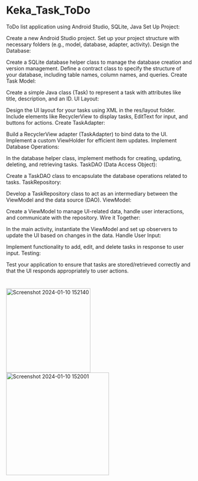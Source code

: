 # Keka_Task_ToDo
ToDo list application using Android Studio, SQLite, Java
Set Up Project:

Create a new Android Studio project.
Set up your project structure with necessary folders (e.g., model, database, adapter, activity).
Design the Database:

Create a SQLite database helper class to manage the database creation and version management.
Define a contract class to specify the structure of your database, including table names, column names, and queries.
Create Task Model:

Create a simple Java class (Task) to represent a task with attributes like title, description, and an ID.
UI Layout:

Design the UI layout for your tasks using XML in the res/layout folder.
Include elements like RecyclerView to display tasks, EditText for input, and buttons for actions.
Create TaskAdapter:

Build a RecyclerView adapter (TaskAdapter) to bind data to the UI.
Implement a custom ViewHolder for efficient item updates.
Implement Database Operations:

In the database helper class, implement methods for creating, updating, deleting, and retrieving tasks.
TaskDAO (Data Access Object):

Create a TaskDAO class to encapsulate the database operations related to tasks.
TaskRepository:

Develop a TaskRepository class to act as an intermediary between the ViewModel and the data source (DAO).
ViewModel:

Create a ViewModel to manage UI-related data, handle user interactions, and communicate with the repository.
Wire it Together:

In the main activity, instantiate the ViewModel and set up observers to update the UI based on changes in the data.
Handle User Input:

Implement functionality to add, edit, and delete tasks in response to user input.
Testing:

Test your application to ensure that tasks are stored/retrieved correctly and that the UI responds appropriately to user actions.
#
<img width="228" alt="Screenshot 2024-01-10 152140" src="https://github.com/hiranmai16/Keka_Task_ToDo-main/assets/138430900/07e65554-6a2d-43ee-8593-b460251f7f1a">
<img width="278" alt="Screenshot 2024-01-10 152001" src="https://github.com/hiranmai16/Keka_Task_ToDo-main/assets/138430900/defc2f8d-28bb-4624-8602-9e13f127c45e">


